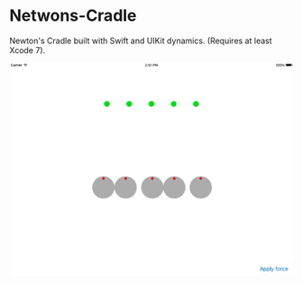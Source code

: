 # Netwons-Cradle
Newton's Cradle built with Swift and UIKit dynamics. (Requires at least Xcode 7).

![](Newtons-Cradle.gif)
